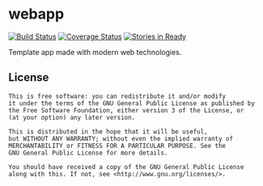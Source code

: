 # webapp

[![Build Status](https://travis-ci.org/medien-dresden/webapp.png?branch=develop)](https://travis-ci.org/medien-dresden/webapp)
[![Coverage Status](https://coveralls.io/repos/medien-dresden/webapp/badge.png?branch=develo)](https://coveralls.io/r/medien-dresden/webapp?branch=develop)
[![Stories in Ready](https://badge.waffle.io/medien-dresden/webapp.png?label=ready&title=stories%20ready)](http://waffle.io/medien-dresden/webapp)

Template app made with modern web technologies.

## License

    This is free software: you can redistribute it and/or modify
    it under the terms of the GNU General Public License as published by
    the Free Software Foundation, either version 3 of the License, or
    (at your option) any later version.

    This is distributed in the hope that it will be useful,
    but WITHOUT ANY WARRANTY; without even the implied warranty of
    MERCHANTABILITY or FITNESS FOR A PARTICULAR PURPOSE. See the
    GNU General Public License for more details.

    You should have received a copy of the GNU General Public License
    along with this. If not, see <http://www.gnu.org/licenses/>.
